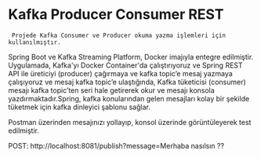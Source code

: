 # Kafka Producer Consumer REST

     Projede Kafka Consumer ve Producer okuma yazma işlemleri için kullanılmıştır.
Spring Boot ve Kafka Streaming Platform,  Docker imajıyla entegre edilmiştir.
  Uygulamada, Kafka'yı Docker Container'da çalıştırıyoruz ve Spring REST API ile üreticiyi (producer) çağırmaya ve kafka topic’e mesaj yazmaya çalışıyoruz ve mesaj kafka topic’e ulaştığında, Kafka tüketicisi (consumer) mesajı kafka topic’ten seri hale getirerek okur ve mesajı konsola yazdırmaktadır.Spring, kafka konularından gelen mesajları kolay bir şekilde tüketmek için kafka dinleyici şablonu sağlar.

Postman üzerinden mesajınızı yollayıp, konsol üzerinde görüntüleyerek test edilmiştir.
<P>POST: http://localhost:8081/publish?message=Merhaba nasılsın ??<P>

